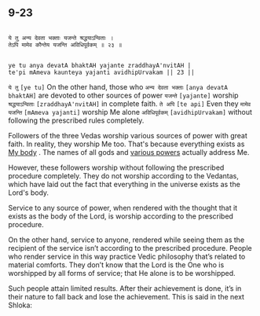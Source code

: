 ## 9-23


```shloka-sa

ये तु अन्य देवता भक्ताः यजन्ते श्रद्धयाऽन्विताः ।
तेऽपि मामेव कौन्तेय यजन्ति अविधिपूर्वकम् ॥ २३ ॥

```
```shloka-sa-hk

ye tu anya devatA bhaktAH yajante zraddhayA'nvitAH |
te'pi mAmeva kaunteya yajanti avidhipUrvakam || 23 ||

```
`ये तु` `[ye tu]` On the other hand, those who `अन्य देवता भक्ताः` `[anya devatA bhaktAH]` are devoted to other sources of power `यजन्ते` `[yajante]` worship `श्रद्धयाऽन्विताः` `[zraddhayA'nvitAH]` in complete faith. `ते अपि` `[te api]` Even they `मामेव यजन्ति` `[mAmeva yajanti]` worship Me alone `अविधिपूर्वकम्` `[avidhipUrvakam]` without following the prescribed rules completely.

Followers of the three Vedas worship various sources of power with great faith. In reality, they worship Me too. That's because everything exists as 
[My body](universe_as_his_body)
. The names of all gods and 
[various powers](4-12.md#gods_and_other_powers)
 actually address Me. 

However, these followers worship without following the prescribed procedure completely. They do not worship according to the Vedantas, which have laid out the fact that everything in the universe exists as the Lord's body. 

Service to any source of power, when rendered with the thought that it exists as the body of the Lord, is worship according to the prescribed procedure. 

On the other hand, service to anyone, rendered while seeing them as the recipient of the service isn’t according to the prescribed procedure. People who render service in this way practice Vedic philosophy that’s related to material comforts. They don’t know that the Lord is the One who is worshipped by all forms of service; that He alone is to be worshipped. 

Such people attain limited results. After their achievement is done, it’s in their nature to fall back and lose the achievement. This is said in the next Shloka:


